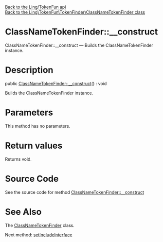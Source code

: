 [Back to the Ling/TokenFun api](https://github.com/lingtalfi/TokenFun/blob/master/doc/api/Ling/TokenFun.md)<br>
[Back to the Ling\TokenFun\TokenFinder\ClassNameTokenFinder class](https://github.com/lingtalfi/TokenFun/blob/master/doc/api/Ling/TokenFun/TokenFinder/ClassNameTokenFinder.md)


ClassNameTokenFinder::__construct
================



ClassNameTokenFinder::__construct — Builds the ClassNameTokenFinder instance.




Description
================


public [ClassNameTokenFinder::__construct](https://github.com/lingtalfi/TokenFun/blob/master/doc/api/Ling/TokenFun/TokenFinder/ClassNameTokenFinder/__construct.md)() : void




Builds the ClassNameTokenFinder instance.




Parameters
================

This method has no parameters.


Return values
================

Returns void.








Source Code
===========
See the source code for method [ClassNameTokenFinder::__construct](https://github.com/lingtalfi/TokenFun/blob/master/TokenFinder/ClassNameTokenFinder.php#L47-L51)


See Also
================

The [ClassNameTokenFinder](https://github.com/lingtalfi/TokenFun/blob/master/doc/api/Ling/TokenFun/TokenFinder/ClassNameTokenFinder.md) class.

Next method: [setIncludeInterface](https://github.com/lingtalfi/TokenFun/blob/master/doc/api/Ling/TokenFun/TokenFinder/ClassNameTokenFinder/setIncludeInterface.md)<br>

